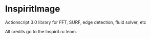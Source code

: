 # InspiritImage

Actionscript 3.0 library for FFT, SURF, edge detection, fluid solver, etc

All credits go to the Inspirit.ru team.